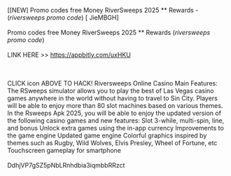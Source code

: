 [[NEW] Promo codes free Money RiverSweeps 2025 ** Rewards - (*riversweeps promo code*) [ JieMBGH]
<br>
<br>Promo codes free Money RiverSweeps 2025 ** Rewards (*riversweeps promo code*)
<br>
<br>LINK HERE >> https://appbitly.com/uxHKU

<br>
<br>CLICK  icon ABOVE TO HACK! Riversweeps Online Casino Main Features: The RSweeps simulator allows you to play the best of Las Vegas casino games anywhere in the world without having to travel to Sin City.  Players will be able to enjoy more than 80 slot machines based on various themes.  In the Rsweeps Apk 2025, you will be able to enjoy the updated version of the following casino games and new features: Slot  3-while, multi-spin, line, and bonus Unlock extra games using the in-app currency Improvements to the game engine Updated game engine Colorful graphics inspired by themes such as Rugby, Wild Wolves, Elvis Presley, Wheel of Fortune, etc Touchscreen gameplay for smartphone
<br>
<br>DdhjVP7gSZ5pNbLRnhdbia3iqmbbRRzct
<br>
